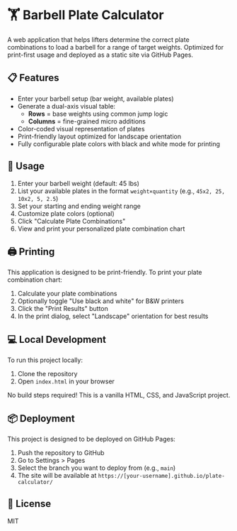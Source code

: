 # 🏋️ Barbell Plate Calculator

A web application that helps lifters determine the correct plate combinations to load a barbell for a range of target weights. Optimized for print-first usage and deployed as a static site via GitHub Pages.

## 📋 Features

- Enter your barbell setup (bar weight, available plates)
- Generate a dual-axis visual table:
  - **Rows** = base weights using common jump logic
  - **Columns** = fine-grained micro additions
- Color-coded visual representation of plates
- Print-friendly layout optimized for landscape orientation
- Fully configurable plate colors with black and white mode for printing

## 🚀 Usage

1. Enter your barbell weight (default: 45 lbs)
2. List your available plates in the format `weight×quantity` (e.g., `45x2, 25, 10x2, 5, 2.5`)
3. Set your starting and ending weight range
4. Customize plate colors (optional)
5. Click "Calculate Plate Combinations"
6. View and print your personalized plate combination chart

## 🖨️ Printing

This application is designed to be print-friendly. To print your plate combination chart:

1. Calculate your plate combinations
2. Optionally toggle "Use black and white" for B&W printers
3. Click the "Print Results" button
4. In the print dialog, select "Landscape" orientation for best results

## 💻 Local Development

To run this project locally:

1. Clone the repository
2. Open `index.html` in your browser

No build steps required! This is a vanilla HTML, CSS, and JavaScript project.

## 📦 Deployment

This project is designed to be deployed on GitHub Pages:

1. Push the repository to GitHub
2. Go to Settings > Pages
3. Select the branch you want to deploy from (e.g., `main`)
4. The site will be available at `https://[your-username].github.io/plate-calculator/`

## 📄 License

MIT
